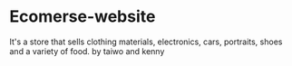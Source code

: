 # Ecomerse-website
It's a store that sells clothing materials, electronics, cars, portraits, shoes and a variety of food. by taiwo and kenny

